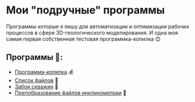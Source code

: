 # Мои "подручные" программы

Программы которые я пишу для автоматизации и оптимизации рабочих процессов в сфере 3D-геологического моделирования. И одна моя самая первая собственная тестовая программка-копилка 😊

## Программы 📁:
* [Программа-копилка](https://github.com/rafferti95/My-projects/tree/test-programs/0_Mondey%20box) 💰
* [Список файлов](https://github.com/rafferti95/My-projects/tree/test-programs/1_Files%20names) 📄
* [Забои скважин](https://github.com/rafferti95/My-projects/tree/test-programs/2_Wells%20bottoms) 📍
* [Препобразование файлов инклинометрии](https://github.com/rafferti95/My-projects/tree/test-programs/3_Inclinometria) 📝


